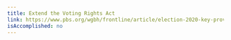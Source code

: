 ```yaml
---
title: Extend the Voting Rights Act
link: https://www.pbs.org/wgbh/frontline/article/election-2020-key-provision-voting-rights-act-languishes/
isAccomplished: no
---
```

